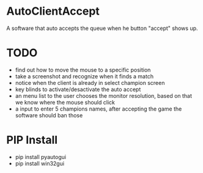 # AutoClientAccept

A software that auto accepts the queue when he button "accept" shows up.

# TODO

<ul>
  <li>find out how to move the mouse to a specific position</li>
  <li>take a screenshot and recognize when it finds a match</li>
  <li>notice when the client is already in select champion screen</li>
  <li>key blinds to activate/desactivate the auto accept</li>
  <li>an menu list to the user chooses the monitor resolution, based on that we know where the mouse should click</li>
  <li>a input to enter 5 champions names, after accepting the game the software should ban those</li>
</ul>

# PIP Install

<ul>
  <li>pip install pyautogui</li>
  <li>pip install win32gui</li>
</ul>

